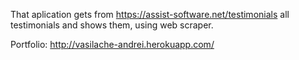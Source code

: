 That aplication gets from https://assist-software.net/testimonials  all testimonials and shows them, using web scraper.

Portfolio: http://vasilache-andrei.herokuapp.com/

